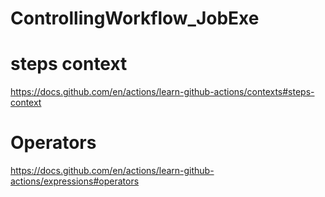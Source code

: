 # ControllingWorkflow_JobExe

# steps context
https://docs.github.com/en/actions/learn-github-actions/contexts#steps-context

# Operators
 https://docs.github.com/en/actions/learn-github-actions/expressions#operators
